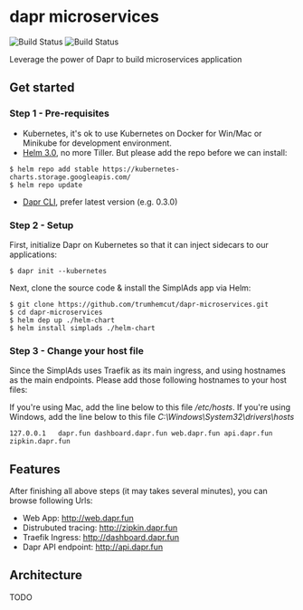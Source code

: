 # dapr microservices

![Build Status](https://github.com/trumhemcut/dapr-microservices/workflows/simplads-api/badge.svg) ![Build Status](https://github.com/trumhemcut/dapr-microservices/workflows/simplads-vue/badge.svg)

Leverage the power of Dapr to build microservices application

## Get started

### Step 1 - Pre-requisites

- Kubernetes, it's ok to use Kubernetes on Docker for Win/Mac or Minikube for development environment.
- [Helm 3.0](https://github.com/helm/helm/releases), no more Tiller. But please add the repo before we can install:
```
$ helm repo add stable https://kubernetes-charts.storage.googleapis.com/
$ helm repo update
```
- [Dapr CLI](https://github.com/dapr/cli), prefer latest version (e.g. 0.3.0)

### Step 2 - Setup

First, initialize Dapr on Kubernetes so that it can inject sidecars to our applications:

```
$ dapr init --kubernetes
```

Next, clone the source code & install the SimplAds app via Helm:

```
$ git clone https://github.com/trumhemcut/dapr-microservices.git
$ cd dapr-microservices
$ helm dep up ./helm-chart
$ helm install simplads ./helm-chart

```

### Step 3 - Change your host file

Since the SimplAds uses Traefik as its main ingress, and using hostnames as the main endpoints. Please add those following hostnames to your host files:

If you're using Mac, add the line below to this file _/etc/hosts_. If you're using Windows, add the line below to this file _C:\Windows\System32\drivers\hosts_

```
127.0.0.1   dapr.fun dashboard.dapr.fun web.dapr.fun api.dapr.fun zipkin.dapr.fun
```

## Features

After finishing all above steps (it may takes several minutes), you can browse following Urls:

- Web App: http://web.dapr.fun
- Distrubuted tracing: http://zipkin.dapr.fun
- Traefik Ingress: http://dashboard.dapr.fun
- Dapr API endpoint: http://api.dapr.fun

## Architecture

TODO
